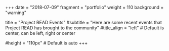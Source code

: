 +++
date = "2018-07-09"
fragment = "portfolio"
weight = 110
background = "warning"

title = "Project READ Events"
#subtitle = "Here are some recent events that Project READ has brought to the community"
#title_align = "left" # Default is center, can be left, right or center

#height = "110px" # Default is auto
+++
